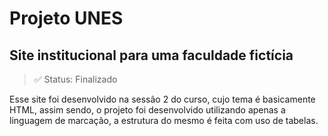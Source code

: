 # Projeto UNES

## Site institucional para uma faculdade fictícia

> ✅ Status: Finalizado

Esse site foi desenvolvido na sessão 2 do curso, cujo tema é basicamente HTML, assim sendo, o projeto foi desenvolvido utilizando apenas a linguagem de marcação, a estrutura do mesmo é feita com uso de tabelas.
